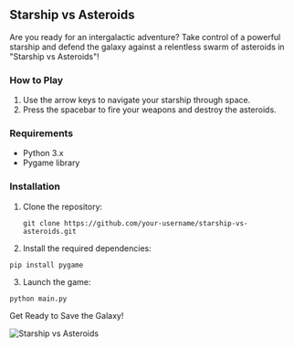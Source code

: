## Starship vs Asteroids

Are you ready for an intergalactic adventure? Take control of a powerful starship and defend the galaxy against a relentless swarm of asteroids in "Starship vs Asteroids"!

### How to Play

1. Use the arrow keys to navigate your starship through space.
2. Press the spacebar to fire your weapons and destroy the asteroids.

### Requirements

- Python 3.x
- Pygame library

### Installation

1. Clone the repository:

   ```
   git clone https://github.com/your-username/starship-vs-asteroids.git
   ```
2. Install the required dependencies:

```
pip install pygame
```

3. Launch the game:
```
python main.py
```

Get Ready to Save the Galaxy!

<p style="margin: center">
<img src="https://i.ibb.co/Sdk5565/Screenshot-from-2023-05-10-23-36-52.png" alt="Starship vs Asteroids">
 </p>
   
   
